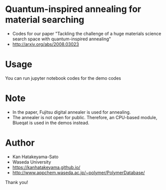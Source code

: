 # Quantum-inspired annealing for material searching
- Codes for our paper "Tackling the challenge of a huge materials science search space with quantum-inspired annealing"
- http://arxiv.org/abs/2008.03023

# Usage
You can run jupyter notebook codes for the demo codes
 
# Note
- In the paper, Fujitsu digital annealer is used for annealing.
- The annealer is not open for public. Therefore, an CPU-based module, Blueqat is used in the demos instead.

# Author
- Kan Hatakeyama-Sato
- Waseda University
- https://kanhatakeyama.github.io/
- http://www.appchem.waseda.ac.jp/~polymer/PolymerDatabase/
 
Thank you!